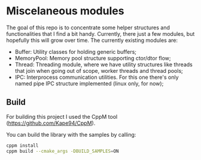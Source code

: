 # Miscelaneous modules

The goal of this repo is to concentrate some helper structures and functionalities that I find a bit handy.
Currently, there just a few modules, but hopefully this will grow over time. The currently existing modules are:
- Buffer: Utility classes for holding generic buffers;
- MemoryPool: Memory pool structure supporting ctor/dtor flow;
- Thread: Threading module, where we have utility structures like threads that join when going out of scope, worker threads and thread pools;
- IPC: Interprocess communication utilities. For this one there's only named pipe IPC structure implemented (linux only, for now);

## Build

For building this project I used the CppM tool (https://github.com/Kape94/CppM). 

You can build the library with the samples by calling:

```bash
cppm install
cppm build --cmake_args -DBUILD_SAMPLES=ON
```

